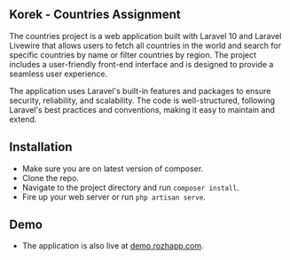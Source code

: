 ## Korek - Countries Assignment

The countries project is a web application built with Laravel 10 and Laravel Livewire that allows users to fetch all countries in the world and search for specific countries by name or filter countries by region. The project includes a user-friendly front-end interface and is designed to provide a seamless user experience.

The application uses Laravel's built-in features and packages to ensure security, reliability, and scalability. The code is well-structured, following Laravel's best practices and conventions, making it easy to maintain and extend.

## Installation

- Make sure you are on latest version of composer.
- Clone the repo.
- Navigate to the project directory and run `composer install`.
- Fire up your web server or run `php artisan serve`.

## Demo
 - The application is also live at <a href="demo.rozhapp.com">demo.rozhapp.com</a>.
